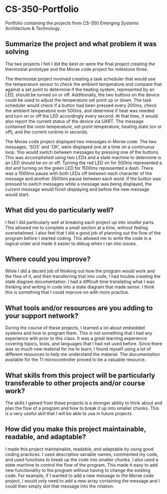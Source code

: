# CS-350-Portfolio

Portfolio containing the projects from CS-350 Emerging Systems Architecture &amp; Technology.

## Summarize the project and what problem it was solving

The two projects I felt I did the best on were the final project creating the thermostat prototype and the Morse code project for milestone three.

The thermostat project involved creating a task scheduler that would use the temperature sensor to check the ambient temperature and compare that against a set point to determine if the heating system, represented by an LED, should be turned on or off.  Additionally, the two buttons on the device could be used to adjust the temperature set point up or down.  The task scheduler would check if a button had been pressed every 200ms, check the ambient temperature ever 500ms, and determine if heat was needed and turn on or off the LED accordingly every second.  At that time, it would also report the current status of the device via UART.  The message contained the room temperature, set-point temperature, heating state (on or off), and the current runtime in seconds.

The Morse code project displayed two messages in Morse code.  The two messages, 'SOS' and 'OK', were displayed one at a time on a continuous loop.  You would switch between messages by pressing one of the buttons.  This was accomplished using two LEDs and a state machine to determine is an LED should be on or off.  Turning the red LED on for 500ms represented a dot and turning on the green LED for 1500ms represented a dash.  There was a 1500ms pause with both LEDs off between each character of the message and another 3500ms pause between each word.  If the button was pressed to switch messages while a message was being displayed, the current message would finish displaying and before the new message would start.

## What did you do particularly well?

I feel I did particularly well at breaking each project up into smaller parts.  This allowed me to complete a small section at a time, without feeling overwhelmed.  I also feel that I did a good job of planning out the flow of the program before I started coding.  This allowed me to write the code in a logical order and made it easier to debug when I ran into issues.

## Where could you improve?

While I did a decent job of thinking out how the program would work and the flow of it, and then transferring that into code, I had trouble creating the state diagram documentation.  I had a difficult time translating what I was thinking and writing in code into a state diagram that made sense.  I think this is something that I could improve on with more practice.

## What tools and/or resources are you adding to your support network?

During the course of these projects, I learned a lot about embedded systems and how to program them.  This is not something that I had any experience with prior to this class.  It was a great learning experience covering topics, tools, and languages that I had not used before.  Since there was so much new material for me to learn, I found myself using a lot of different resources to help me understand the material.  The documentation available for the TI microcontroller proved to be a valuable resource.

## What skills from this project will be particularly transferable to other projects and/or course work?

The skills I gained from these projects is a stronger ability to think about and plan the flow of a program and how to break it up into smaller chunks.  This is a very useful skill that I will be able to use in future projects.

## How did you make this project maintainable, readable, and adaptable?

I made this project maintainable, readable, and adaptable by using good coding practices.  I used descriptive variable names, commented my code, and used functions to break up the code into smaller chunks.  I also used a state machine to control the flow of the program.  This made it easy to add new functionality to the program without having to change the existing code.  For example, if I wanted to add a new message to the Morse code project, I would only need to add a new array containing the  message and I could then simply slot that message into the rotation.
